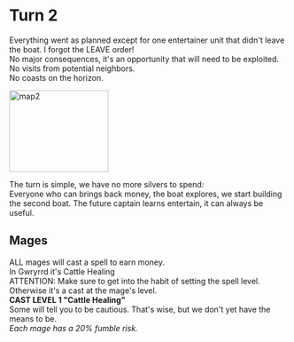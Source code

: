 # Turn 2

Everything went as planned except for one entertainer unit that didn't leave the boat. I forgot the LEAVE order!  
No major consequences, it's an opportunity that will need to be exploited.  
No visits from potential neighbors.  
No coasts on the horizon.  

<img width="179" height="147" alt="map2" src="https://github.com/user-attachments/assets/9a6cd80c-0353-4afd-9fe5-db8261ff0d4a" />


The turn is simple, we have no more silvers to spend:  
Everyone who can brings back money, the boat explores, we start building the second boat. The future captain learns entertain, it can always be useful.  

## Mages

ALL mages will cast a spell to earn money.  
In Gwryrrd it's Cattle Healing  
ATTENTION: Make sure to get into the habit of setting the spell level. Otherwise it's a cast at the mage's level.  
**CAST LEVEL 1 "Cattle Healing"**  
Some will tell you to be cautious. That's wise, but we don't yet have the means to be.  
*Each mage has a 20% fumble risk.*
